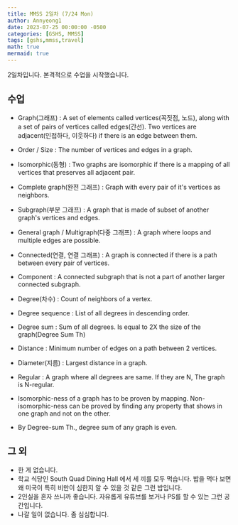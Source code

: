 ```yaml
---
title: MMSS 2일차 (7/24 Mon)
author: Annyeong1
date: 2023-07-25 00:00:00 -0500
categories: [GSHS, MMSS]
tags: [gshs,mmss,travel]
math: true
mermaid: true
---
```

2일차입니다. 본격적으로 수업을 시작했습니다. 
## 수업
- Graph(그래프) : A set of elements called vertices(꼭짓점, 노드), along with a set of pairs of vertices called edges(간선). Two vertices are adjacent(인접하다, 이웃하다) if there is an edge between them.
- Order / Size : The number of vertices and edges in a graph.
- Isomorphic(동형) : Two graphs are isomorphic if there is a mapping of all vertices that preserves all adjacent pair.
- Complete graph(완전 그래프) : Graph with every pair of it's vertices as neighbors.
- Subgraph(부분 그래프) : A graph that is made of subset of another graph's vertices and edges.
- General graph / Multigraph(다중 그래프) : A graph where loops and multiple edges are possible.
- Connected(연결, 연결 그래프) : A graph is connected if there is a path between every pair of vertices.
- Component : A connected subgraph that is not a part of another larger connected subgraph.
- Degree(차수) : Count of neighbors of a vertex.
- Degree sequence : List of all degrees in descending order.
- Degree sum : Sum of all degrees. Is equal to 2X the size of the graph(Degree Sum Th)
- Distance : Minimum number of edges on a path between 2 vertices.
- Diameter(지름) : Largest distance in a graph.
- Regular : A graph where all degrees are same. If they are N, The graph is N-regular.

- Isomorphic-ness of a graph has to be proven by mapping. Non-isomorphic-ness can be proved by finding any property that shows in one graph and not on the other.
- By Degree-sum Th., degree sum of any graph is even.

## 그 외
- 한 게 없습니다.
- 학교 식당인 South Quad Dining Hall 에서 세 끼를 모두 먹습니다. 밥을 먹다 보면 왜 미국이 특히 비만이 심한지 알 수 있을 것 같은 그런 밥입니다.
- 2인실을 혼자 쓰니까 좋습니다. 자유롭게 유튜브를 보거나 PS를 할 수 있는 그런 공간입니다.
- 나갈 일이 없습니다. 좀 심심합니다.
